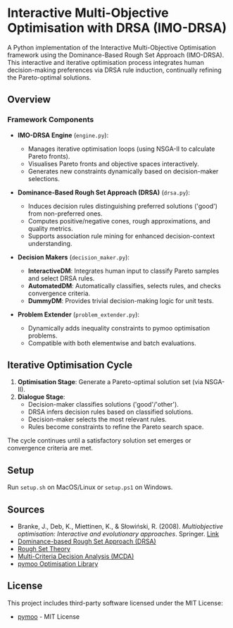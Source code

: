 # Interactive Multi-Objective Optimisation with DRSA (IMO-DRSA)

A Python implementation of the Interactive Multi-Objective Optimisation framework using the Dominance-Based Rough Set Approach (IMO-DRSA). 
This interactive and iterative optimisation process integrates human decision-making preferences via DRSA rule induction, continually refining the Pareto-optimal solutions.

## Overview

### Framework Components

- **IMO-DRSA Engine** (`engine.py`):
  - Manages iterative optimisation loops (using NSGA-II to calculate Pareto fronts).
  - Visualises Pareto fronts and objective spaces interactively.
  - Generates new constraints dynamically based on decision-maker selections.


- **Dominance-Based Rough Set Approach (DRSA)** (`drsa.py`):
  - Induces decision rules distinguishing preferred solutions ('good') from non-preferred ones.
  - Computes positive/negative cones, rough approximations, and quality metrics.
  - Supports association rule mining for enhanced decision-context understanding.


- **Decision Makers** (`decision_maker.py`):
  - **InteractiveDM**: Integrates human input to classify Pareto samples and select DRSA rules.
  - **AutomatedDM**: Automatically classifies, selects rules, and checks convergence criteria.
  - **DummyDM**: Provides trivial decision-making logic for unit tests.


- **Problem Extender** (`problem_extender.py`):
  - Dynamically adds inequality constraints to pymoo optimisation problems.
  - Compatible with both elementwise and batch evaluations.


## Iterative Optimisation Cycle

1. **Optimisation Stage**: Generate a Pareto-optimal solution set (via NSGA-II).
2. **Dialogue Stage**:
   - Decision-maker classifies solutions ('good'/'other').
   - DRSA infers decision rules based on classified solutions.
   - Decision-maker selects the most relevant rules.
   - Rules become constraints to refine the Pareto search space.

The cycle continues until a satisfactory solution set emerges or convergence criteria are met.


## Setup
Run `setup.sh` on MacOS/Linux or `setup.ps1` on Windows.

## Sources

- Branke, J., Deb, K., Miettinen, K., & Słowiński, R. (2008). *Multiobjective optimisation: Interactive and evolutionary approaches*. Springer. [Link](https://doi.org/10.1007/978-3-540-88908-3)
- [Dominance-based Rough Set Approach (DRSA)](https://en.wikipedia.org/wiki/Dominance-based_rough_set_approach)
- [Rough Set Theory](https://en.wikipedia.org/wiki/Rough_set)
- [Multi-Criteria Decision Analysis (MCDA)](https://en.wikipedia.org/wiki/Multi-criteria_decision_analysis)
- [pymoo Optimisation Library](https://pymoo.org/)

## License

This project includes third-party software licensed under the MIT License:
- [pymoo](https://pymoo.org/) - MIT License

